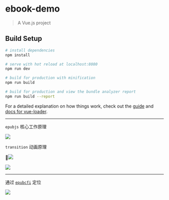 # ebook-demo

> A Vue.js project

## Build Setup

``` bash
# install dependencies
npm install

# serve with hot reload at localhost:8080
npm run dev

# build for production with minification
npm run build

# build for production and view the bundle analyzer report
npm run build --report
```

For a detailed explanation on how things work, check out the [guide](http://vuejs-templates.github.io/webpack/) and [docs for vue-loader](http://vuejs.github.io/vue-loader).

---

`epubjs` 核心工作原理

![](https://i.loli.net/2018/12/27/5c243d1fd3a84.png)

`transition` 动画原理

![](https://i.loli.net/2018/12/27/5c246e13d82e5.png)

![](https://i.loli.net/2018/12/27/5c246e1ca39d6.png)

---

通过 [`epubcfi`](http://www.idpf.org/epub/linking/cfi/epub-cfi.html) 定位

![](https://i.loli.net/2018/12/27/5c24e13635e1f.png)